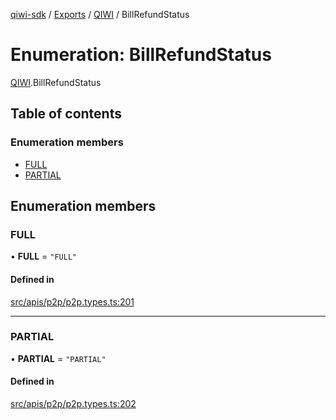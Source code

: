 [qiwi-sdk](../README.md) / [Exports](../modules.md) / [QIWI](../modules/QIWI.md) / BillRefundStatus

# Enumeration: BillRefundStatus

[QIWI](../modules/QIWI.md).BillRefundStatus

## Table of contents

### Enumeration members

- [FULL](QIWI.BillRefundStatus.md#full)
- [PARTIAL](QIWI.BillRefundStatus.md#partial)

## Enumeration members

### FULL

• **FULL** = `"FULL"`

#### Defined in

[src/apis/p2p/p2p.types.ts:201](https://github.com/AlexXanderGrib/node-qiwi-sdk/blob/285ce1c/src/apis/p2p/p2p.types.ts#L201)

___

### PARTIAL

• **PARTIAL** = `"PARTIAL"`

#### Defined in

[src/apis/p2p/p2p.types.ts:202](https://github.com/AlexXanderGrib/node-qiwi-sdk/blob/285ce1c/src/apis/p2p/p2p.types.ts#L202)
